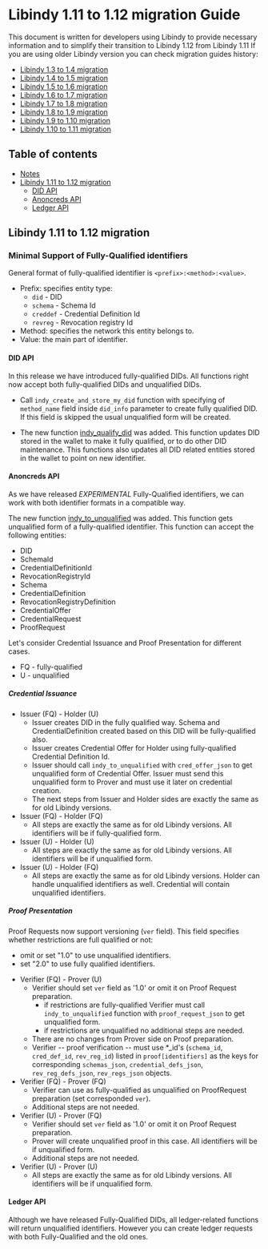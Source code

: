 <!-- markdownlint-disable MD033 -->

# Libindy 1.11 to 1.12 migration Guide

This document is written for developers using Libindy to provide necessary information and
to simplify their transition to Libindy 1.12 from Libindy 1.11 If you are using older Libindy
version you can check migration guides history:

* [Libindy 1.3 to 1.4 migration](https://github.com/hyperledger/indy-sdk/blob/v1.4.0/doc/migration-guide.md)
* [Libindy 1.4 to 1.5 migration](https://github.com/hyperledger/indy-sdk/blob/v1.5.0/doc/migration-guide-1.4.0-1.5.0.md)
* [Libindy 1.5 to 1.6 migration](https://github.com/hyperledger/indy-sdk/blob/v1.6.0/doc/migration-guide-1.5.0-1.6.0.md)
* [Libindy 1.6 to 1.7 migration](https://github.com/hyperledger/indy-sdk/blob/v1.7.0/doc/migration-guide-1.6.0-1.7.0.md)
* [Libindy 1.7 to 1.8 migration](https://github.com/hyperledger/indy-sdk/blob/v1.8.0/doc/migration-guide-1.7.0-1.8.0.md)
* [Libindy 1.8 to 1.9 migration](https://github.com/hyperledger/indy-sdk/blob/v1.9.0/docs/migration-guides/migration-guide-1.8.0-1.9.0.md)
* [Libindy 1.9 to 1.10 migration](https://github.com/hyperledger/indy-sdk/blob/v1.10.0/docs/migration-guides/migration-guide-1.9.0-1.10.0.md)
* [Libindy 1.10 to 1.11 migration](https://github.com/hyperledger/indy-sdk/blob/v1.11.0/docs/migration-guides/migration-guide-1.10.0-1.11.0.md)

## Table of contents

* [Notes](#notes)
* [Libindy 1.11 to 1.12 migration](#libindy-111-to-112-migration)
    * [DID API](#did-api)
    * [Anoncreds API](#anoncreds-api)
    * [Ledger API](#ledger-api)
    
## Libindy 1.11 to 1.12 migration

### Minimal Support of Fully-Qualified identifiers

General format of fully-qualified identifier is `<prefix>:<method>:<value>`.
* Prefix: specifies entity type:
    * `did` - DID
    * `schema` - Schema Id
    * `creddef` - Credential Definition Id
    * `revreg` - Revocation registry Id
* Method: specifies the network this entity belongs to.
* Value: the main part of identifier.

#### DID API

In this release we have introduced fully-qualified DIDs. All functions right now accept both fully-qualified DIDs and unqualified DIDs.

* Call `indy_create_and_store_my_did` function with specifying of `method_name` field inside `did_info` parameter to create fully qualified DID. 
If this field is skipped the usual unqualified form will be created.

* The new function [indy_qualify_did](https://github.com/hyperledger/indy-sdk/blob/v1.12.0/libindy/src/api/did.rs#L729) was added. This function updates DID stored in the wallet to make it fully qualified, or to do other DID maintenance.
This functions also updates all DID related entities stored in the wallet to point on new identifier.

#### Anoncreds API

As we have released *EXPERIMENTAL* Fully-Qualified identifiers, we can work with both identifier formats in a compatible way. 

The new function [indy_to_unqualified](https://github.com/hyperledger/indy-sdk/blob/v1.12.0/libindy/src/api/anoncreds.rs#L2378) was added. 
This function gets unqualified form of a fully-qualified identifier. 
This function can accept the following entities: 
* DID
* SchemaId 
* CredentialDefinitionId 
* RevocationRegistryId 
* Schema
* CredentialDefinition
* RevocationRegistryDefinition
* CredentialOffer
* CredentialRequest
* ProofRequest

Let's consider Credential Issuance and Proof Presentation for different cases.

* FQ - fully-qualified
* U - unqualified

##### Credential Issuance
* Issuer (FQ) - Holder (U) 
    * Issuer creates DID in the fully qualified way. Schema and CredentialDefinition created based on this DID will be fully-qualified also.
    * Issuer creates Credential Offer for Holder using fully-qualified Credential Definition Id. 
    * Issuer should call `indy_to_unqualified` with `cred_offer_json` to get unqualified form of Credential Offer. 
      Issuer must send this unqualified form to Prover and must use it later on credential creation.
    * The next steps from Issuer and Holder sides are exactly the same as for old Libindy versions.
* Issuer (FQ) - Holder (FQ)
    * All steps are exactly the same as for old Libindy versions.
      All identifiers will be if fully-qualified form.
* Issuer (U) - Holder (U)
    * All steps are exactly the same as for old Libindy versions.
      All identifiers will be if unqualified form.
* Issuer (U) - Holder (FQ) 
    * All steps are exactly the same as for old Libindy versions. 
     Holder can handle unqualified identifiers as well.
     Credential will contain unqualified identifiers.

##### Proof Presentation

Proof Requests now support versioning (`ver` field). 
This field specifies whether restrictions are full qualified or not:
- omit or set "1.0" to use unqualified identifiers. 
- set "2.0" to use fully qualified identifiers. 

* Verifier (FQ) - Prover (U) 
    * Verifier should set `ver` field as '1.0' or omit it on Proof Request preparation.
        * if restrictions are fully-qualified Verifier must call `indy_to_unqualified` function with `proof_request_json` to get unqualified form. 
        * if restrictions are unqualified no additional steps are needed.
    * There are no changes from Prover side on Proof preparation.
    * Verifier -- proof verification -- must use *_id's (`schema_id`, `cred_def_id`, `rev_reg_id`) listed in `proof[identifiers]` as the keys for corresponding `schemas_json`, `credential_defs_json`, `rev_reg_defs_json`, `rev_regs_json` objects.
* Verifier (FQ) - Prover (FQ) 
    * Verifier can use as fully-qualified as unqualified on ProofRequest preparation (set corresponded `ver`). 
    * Additional steps are not needed.
* Verifier (U) - Prover (FQ) 
    * Verifier should set `ver` field as '1.0' or omit it on Proof Request preparation.
    * Prover will create unqualified proof in this case.  All identifiers will be if unqualified form.
    * Additional steps are not needed.
* Verifier (U) - Prover (U) 
    * All steps are exactly the same as for old Libindy versions. 
      All identifiers will be if unqualified form.

#### Ledger API

Although we have released Fully-Qualified DIDs, all ledger-related functions will return unqualified identifiers. 
However you can create ledger requests with both Fully-Qualified and the old ones.  